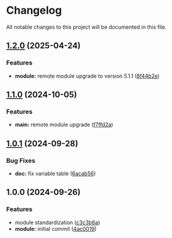 # Changelog

All notable changes to this project will be documented in this file.

## [1.2.0](https://github.com/gocloudLa/terraform-aws-first-module/compare/v1.1.0...v1.2.0) (2025-04-24)

### Features

* **module:** remote module upgrade to version 5.1.1 ([8f44b2e](https://github.com/gocloudLa/terraform-aws-first-module/commit/8f44b2e6868aa0b72d537000c88e9cbee85e21e5))

## [1.1.0](https://github.com/gocloudLa/terraform-aws-first-module/compare/v1.0.1...v1.1.0) (2024-10-05)

### Features

* **main:** remote module upgrade ([f7ffd2a](https://github.com/gocloudLa/terraform-aws-first-module/commit/f7ffd2a2690e63d17e982e49c2c0f8efe18eafc8))

## [1.0.1](https://github.com/gocloudLa/terraform-aws-first-module/compare/v1.0.0...v1.0.1) (2024-09-28)

### Bug Fixes

* **doc:** fix variable table ([6acab56](https://github.com/gocloudLa/terraform-aws-first-module/commit/6acab56174be2f4131c5c60cb1eb56cdc2a85521))

## 1.0.0 (2024-09-26)

### Features

* module standardization ([c3c3b6a](https://github.com/gocloudLa/terraform-aws-first-module/commit/c3c3b6a5893f28c5d95522c6b2fd23092366abb2))
* **module:** initial commit ([4ac0019](https://github.com/gocloudLa/terraform-aws-first-module/commit/4ac0019e3d52d9bc4ae49cdf003a930fd77e38b6))
